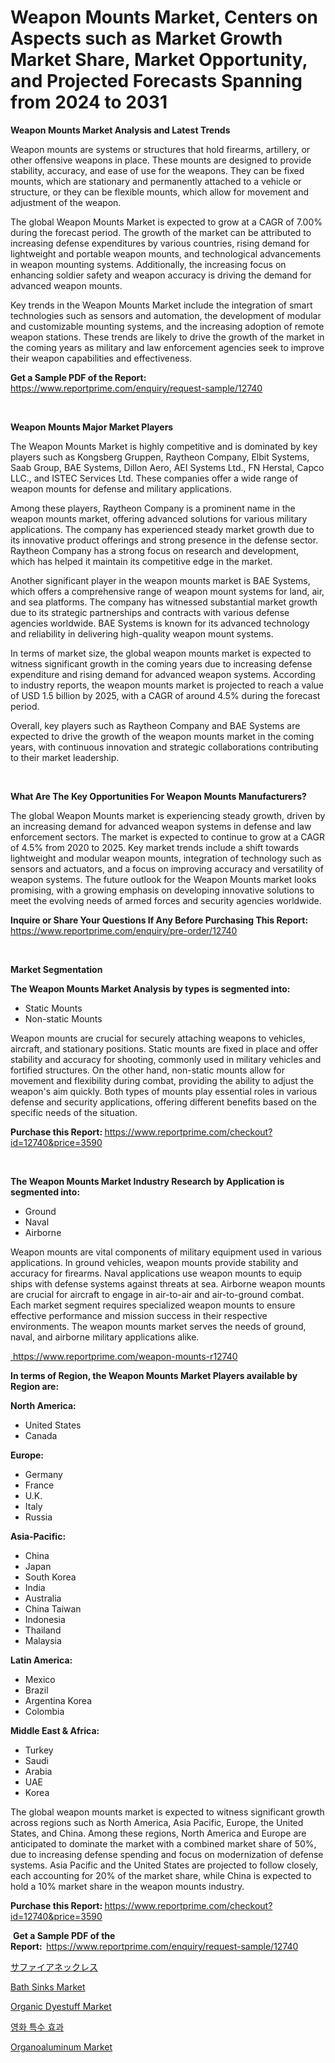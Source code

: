 <p><h1>Weapon Mounts Market, Centers on Aspects such as Market Growth Market Share, Market Opportunity, and Projected Forecasts Spanning from 2024 to 2031</h1></p><p><strong>Weapon Mounts Market Analysis and Latest Trends</strong></p>
<p><p>Weapon mounts are systems or structures that hold firearms, artillery, or other offensive weapons in place. These mounts are designed to provide stability, accuracy, and ease of use for the weapons. They can be fixed mounts, which are stationary and permanently attached to a vehicle or structure, or they can be flexible mounts, which allow for movement and adjustment of the weapon.</p><p>The global Weapon Mounts Market is expected to grow at a CAGR of 7.00% during the forecast period. The growth of the market can be attributed to increasing defense expenditures by various countries, rising demand for lightweight and portable weapon mounts, and technological advancements in weapon mounting systems. Additionally, the increasing focus on enhancing soldier safety and weapon accuracy is driving the demand for advanced weapon mounts.</p><p>Key trends in the Weapon Mounts Market include the integration of smart technologies such as sensors and automation, the development of modular and customizable mounting systems, and the increasing adoption of remote weapon stations. These trends are likely to drive the growth of the market in the coming years as military and law enforcement agencies seek to improve their weapon capabilities and effectiveness.</p></p>
<p><strong>Get a Sample PDF of the Report:&nbsp;</strong> <a href="https://www.reportprime.com/enquiry/request-sample/12740">https://www.reportprime.com/enquiry/request-sample/12740</a></p>
<p>&nbsp;</p>
<p><strong>Weapon Mounts Major Market Players</strong></p>
<p><p>The Weapon Mounts Market is highly competitive and is dominated by key players such as Kongsberg Gruppen, Raytheon Company, Elbit Systems, Saab Group, BAE Systems, Dillon Aero, AEI Systems Ltd., FN Herstal, Capco LLC., and ISTEC Services Ltd. These companies offer a wide range of weapon mounts for defense and military applications.</p><p>Among these players, Raytheon Company is a prominent name in the weapon mounts market, offering advanced solutions for various military applications. The company has experienced steady market growth due to its innovative product offerings and strong presence in the defense sector. Raytheon Company has a strong focus on research and development, which has helped it maintain its competitive edge in the market.</p><p>Another significant player in the weapon mounts market is BAE Systems, which offers a comprehensive range of weapon mount systems for land, air, and sea platforms. The company has witnessed substantial market growth due to its strategic partnerships and contracts with various defense agencies worldwide. BAE Systems is known for its advanced technology and reliability in delivering high-quality weapon mount systems.</p><p>In terms of market size, the global weapon mounts market is expected to witness significant growth in the coming years due to increasing defense expenditure and rising demand for advanced weapon systems. According to industry reports, the weapon mounts market is projected to reach a value of USD 1.5 billion by 2025, with a CAGR of around 4.5% during the forecast period.</p><p>Overall, key players such as Raytheon Company and BAE Systems are expected to drive the growth of the weapon mounts market in the coming years, with continuous innovation and strategic collaborations contributing to their market leadership.</p></p>
<p>&nbsp;</p>
<p><strong>What Are The Key Opportunities For Weapon Mounts Manufacturers?</strong></p>
<p><p>The global Weapon Mounts market is experiencing steady growth, driven by an increasing demand for advanced weapon systems in defense and law enforcement sectors. The market is expected to continue to grow at a CAGR of 4.5% from 2020 to 2025. Key market trends include a shift towards lightweight and modular weapon mounts, integration of technology such as sensors and actuators, and a focus on improving accuracy and versatility of weapon systems. The future outlook for the Weapon Mounts market looks promising, with a growing emphasis on developing innovative solutions to meet the evolving needs of armed forces and security agencies worldwide.</p></p>
<p><strong>Inquire or Share Your Questions If Any Before Purchasing This Report:</strong> <a href="https://www.reportprime.com/enquiry/pre-order/12740">https://www.reportprime.com/enquiry/pre-order/12740</a></p>
<p>&nbsp;</p>
<p><strong>Market Segmentation</strong></p>
<p><strong>The Weapon Mounts Market Analysis by types is segmented into:</strong></p>
<p><ul><li>Static Mounts</li><li>Non-static Mounts</li></ul></p>
<p><p>Weapon mounts are crucial for securely attaching weapons to vehicles, aircraft, and stationary positions. Static mounts are fixed in place and offer stability and accuracy for shooting, commonly used in military vehicles and fortified structures. On the other hand, non-static mounts allow for movement and flexibility during combat, providing the ability to adjust the weapon's aim quickly. Both types of mounts play essential roles in various defense and security applications, offering different benefits based on the specific needs of the situation.</p></p>
<p><strong>Purchase this Report:&nbsp;</strong><a href="https://www.reportprime.com/checkout?id=12740&price=3590">https://www.reportprime.com/checkout?id=12740&price=3590</a></p>
<p>&nbsp;</p>
<p><strong>The Weapon Mounts Market Industry Research by Application is segmented into:</strong></p>
<p><ul><li>Ground</li><li>Naval</li><li>Airborne</li></ul></p>
<p><p>Weapon mounts are vital components of military equipment used in various applications. In ground vehicles, weapon mounts provide stability and accuracy for firearms. Naval applications use weapon mounts to equip ships with defense systems against threats at sea. Airborne weapon mounts are crucial for aircraft to engage in air-to-air and air-to-ground combat. Each market segment requires specialized weapon mounts to ensure effective performance and mission success in their respective environments. The weapon mounts market serves the needs of ground, naval, and airborne military applications alike.</p></p>
<p><a href="https://www.reportprime.com/weapon-mounts-r12740">&nbsp;https://www.reportprime.com/weapon-mounts-r12740</a></p>
<p><strong>In terms of Region, the Weapon Mounts Market Players available by Region are:</strong></p>
<p>
    <p> <strong> North America: </strong>
        <ul>
            <li>United States</li>
            <li>Canada</li>
        </ul>
        </p> 
    <p> <strong> Europe: </strong>
        <ul>
            <li>Germany</li>
            <li>France</li>
            <li>U.K.</li>
            <li>Italy</li>
            <li>Russia</li>
        </ul>
        </p> 
    <p> <strong> Asia-Pacific: </strong>
        <ul>
            <li>China</li>
            <li>Japan</li>
            <li>South Korea</li>
            <li>India</li>
            <li>Australia</li>
            <li>China Taiwan</li>
            <li>Indonesia</li>
            <li>Thailand</li>
            <li>Malaysia</li>
        </ul>
        </p> 
    <p> <strong> Latin America: </strong>
        <ul>
            <li>Mexico</li>
            <li>Brazil</li>
            <li>Argentina Korea</li>
            <li>Colombia</li>
        </ul>
        </p> 
    <p> <strong> Middle East & Africa: </strong>
        <ul>
            <li>Turkey</li>
            <li>Saudi</li>
            <li>Arabia</li>
            <li>UAE</li>
            <li>Korea</li>
        </ul>
    </p>
    </p>
<p><p>The global weapon mounts market is expected to witness significant growth across regions such as North America, Asia Pacific, Europe, the United States, and China. Among these regions, North America and Europe are anticipated to dominate the market with a combined market share of 50%, due to increasing defense spending and focus on modernization of defense systems. Asia Pacific and the United States are projected to follow closely, each accounting for 20% of the market share, while China is expected to hold a 10% market share in the weapon mounts industry.</p></p>
<p><strong>Purchase this Report: </strong><a href="https://www.reportprime.com/checkout?id=12740&price=3590">https://www.reportprime.com/checkout?id=12740&price=3590</a></p>
<p>&nbsp;<strong>Get a Sample PDF of the Report:&nbsp;&nbsp;</strong><a href="https://www.reportprime.com/enquiry/request-sample/12740">https://www.reportprime.com/enquiry/request-sample/12740</a></p>
<p><strong></strong></p>
<p><p><a href="https://github.com/cbigkbh02719/Market-Research-Report-List-1/blob/main/609302520592.md">サファイアネックレス</a></p><p><a href="https://github.com/beatblasta/Market-Research-Report-List-2/blob/main/bath-sinks-market.md">Bath Sinks Market</a></p><p><a href="https://issuu.com/reportprime-2/docs/organic-dyestuff-market-size-2030.pptx">Organic Dyestuff Market</a></p><p><a href="https://medium.com/@sophieinleeds/%EC%98%81%ED%99%94-%ED%8A%B9%EC%88%98-%ED%9A%A8%EA%B3%BC-%EC%8B%9C%EC%9E%A5-2031%EB%85%84%EA%B9%8C%EC%A7%80%EC%9D%98-%EC%84%B1%EA%B3%B5%EC%A0%81%EC%9D%B8-%EB%B9%84%EC%A6%88%EB%8B%88%EC%8A%A4-%EC%A0%84%EB%9E%B5-%EC%98%88%EC%B8%A1-d87fcbb8bf2c">영화 특수 효과</a></p><p><a href="https://issuu.com/reportprime-2/docs/organoaluminum-market-size-2030.pptx">Organoaluminum Market</a></p></p>